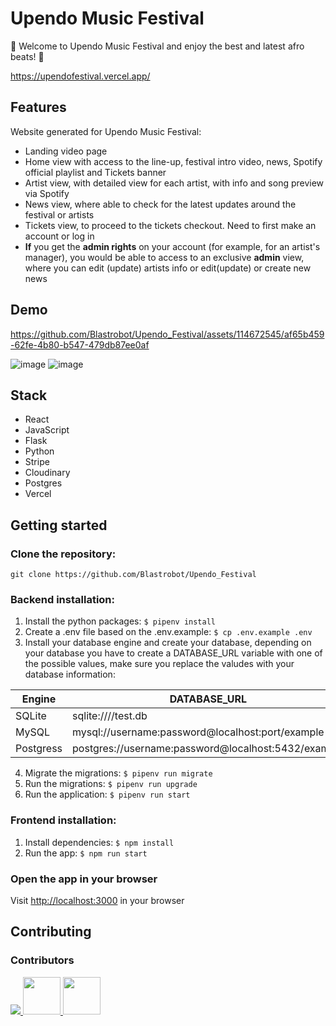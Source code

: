 # Upendo Music Festival

🥳 Welcome to Upendo Music Festival and enjoy the best and latest afro beats! 🎹 <br>

https://upendofestival.vercel.app/

## Features

Website generated for Upendo Music Festival:
- Landing video page
- Home view with access to the line-up, festival intro video, news, Spotify official playlist and Tickets banner
- Artist view, with detailed view for each artist, with info and song preview via Spotify
- News view, where able to check for the latest updates around the festival or artists
- Tickets view, to proceed to the tickets checkout. Need to first make an account or log in
- **If** you get the **admin rights** on your account (for example, for an artist's manager), you would be able to access to an exclusive **admin** view, where you can edit (update) artists info or edit(update) or create new news

## Demo

https://github.com/Blastrobot/Upendo_Festival/assets/114672545/af65b459-62fe-4b80-b547-479db87ee0af

![image](https://github.com/Blastrobot/Upendo_Festival/assets/114672545/3af5d3e7-c81d-43db-a683-71d9357fe96f)
![image](https://github.com/Blastrobot/Upendo_Festival/assets/114672545/1a8dddcf-28c4-4387-811d-d911cabf5193)

## Stack

- React
- JavaScript
- Flask
- Python
- Stripe
- Cloudinary
- Postgres
- Vercel

## Getting started

### Clone the repository:

`git clone https://github.com/Blastrobot/Upendo_Festival`

### Backend installation:

1. Install the python packages: `$ pipenv install`
2. Create a .env file based on the .env.example: `$ cp .env.example .env`
3. Install your database engine and create your database, depending on your database you have to create a DATABASE_URL variable with one of the possible values, make sure you replace the valudes with your database information:

| Engine    | DATABASE_URL                                        |
| --------- | --------------------------------------------------- |
| SQLite    | sqlite:////test.db                                  |
| MySQL     | mysql://username:password@localhost:port/example    |
| Postgress | postgres://username:password@localhost:5432/example |

4. Migrate the migrations: `$ pipenv run migrate`
5. Run the migrations: `$ pipenv run upgrade`
6. Run the application: `$ pipenv run start`

### Frontend installation:

1. Install dependencies: `$ npm install`
2. Run the app: `$ npm run start`

### Open the app in your browser

Visit [http://localhost:3000](http://localhost:3000) in your browser

## Contributing
### Contributors 

<a href="https://github.com/blastrobot/upendo_festival/graphs/contributors">
  <img src="https://contrib.rocks/image?repo=blastrobot/upendo_festival" />
    <img src="https://github.com/tuniet.png" width="60px;"/>
    <img src="https://github.com/santiagoss01.png" width="60px;"/>
</a>
